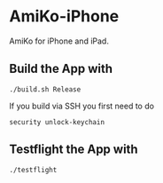 AmiKo-iPhone
============

AmiKo for iPhone and iPad.

## Build the App with
```
./build.sh Release
```

If you build via SSH you first need to do
```
security unlock-keychain
```

## Testflight the App with
```
./testflight
```
